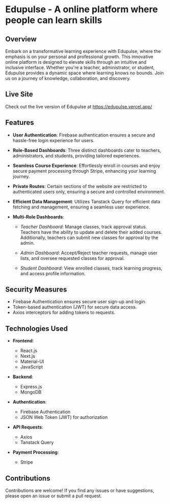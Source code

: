 
# Edupulse - A online platform where people can learn skills 

## Overview

Embark on a transformative learning experience with Edupulse, where the emphasis is on your personal and professional growth. This innovative online platform is designed to elevate skills through an intuitive and inclusive interface. Whether you're a teacher, administrator, or student, Edupulse provides a dynamic space where learning knows no bounds. Join us on a journey of knowledge, collaboration, and discovery.


## Live Site

Check out the live version of Edupulse at https://edupulse.vercel.app/

## Features

- **User Authentication**: Firebase authentication ensures a secure and hassle-free login experience for users.

- **Role-Based Dashboards**: Three distinct dashboards cater to teachers, administrators, and students, providing tailored experiences.

- **Seamless Course Experience**: Effortlessly enroll in courses and enjoy secure payment processing through Stripe, enhancing your learning journey.


- **Private Routes**: Certain sections of the website are restricted to authenticated users only, ensuring a secure and controlled environment.

- **Efficient Data Management**: Utilizes Tanstack Query for efficient data fetching and management, ensuring a seamless user experience.


- **Multi-Role Dashboards**:
  - *Teacher Dashboard*: Manage classes, track approval status. Teachers have the ability to update and delete their added courses. Additionally, teachers can submit new classes for approval by the admin.

  - *Admin Dashboard*: Accept/Reject teacher requests, manage user lists, and oversee requested classes for approval.

  - *Student Dashboard*: View enrolled classes, track learning progress, and access profile information.


## Security Measures

- Firebase Authentication ensures secure user sign-up and login.
- Token-based authentication (JWT) for secure data access.
- Axios interceptors for adding tokens to requests.


## Technologies Used

- **Frontend**:
  - React.js
  - Next.js
  - Material-UI
  - JavaScript


- **Backend**:
  - Express.js
  - MongoDB

- **Authentication**:
  - Firebase Authentication
  - JSON Web Token (JWT) for authorization


- **API Requests**:
  - Axios
  - Tanstack Query

- **Payment Processing**:
  - Stripe




## Contributions

Contributions are welcome! If you find any issues or have suggestions, please open an issue or submit a pull request.

